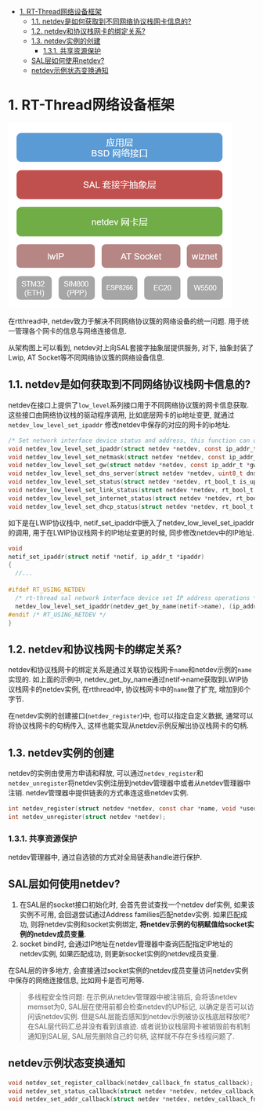 
- [1. RT-Thread网络设备框架](#1-rt-thread网络设备框架)
  - [1.1. netdev是如何获取到不同网络协议栈网卡信息的?](#11-netdev是如何获取到不同网络协议栈网卡信息的)
  - [1.2. netdev和协议栈网卡的绑定关系?](#12-netdev和协议栈网卡的绑定关系)
  - [1.3. netdev实例的创建](#13-netdev实例的创建)
    - [1.3.1. 共享资源保护](#131-共享资源保护)
  - [SAL层如何使用netdev?](#sal层如何使用netdev)
  - [netdev示例状态变换通知](#netdev示例状态变换通知)


# 1. RT-Thread网络设备框架

![](https://raw.githubusercontent.com/tueo/cloudimg/main/img/20240806213013.png)

在rtthread中, netdev致力于解决不同网络协议簇的网络设备的统一问题. 用于统一管理各个网卡的信息与网络连接信息.

从架构图上可以看到, netdev对上向SAL套接字抽象层提供服务, 对下, 抽象封装了Lwip, AT Socket等不同网络协议簇的网络设备信息.

## 1.1. netdev是如何获取到不同网络协议栈网卡信息的?

netdev在接口上提供了`low_level`系列接口用于不同网络协议簇的网卡信息获取. 这些接口由网络协议栈的驱动程序调用, 比如底层网卡的ip地址变更, 就通过`netdev_low_level_set_ipaddr`
修改netdev中保存的对应的网卡的ip地址.


```c
/* Set network interface device status and address, this function can only be called in the network interface device driver */
void netdev_low_level_set_ipaddr(struct netdev *netdev, const ip_addr_t *ipaddr);
void netdev_low_level_set_netmask(struct netdev *netdev, const ip_addr_t *netmask);
void netdev_low_level_set_gw(struct netdev *netdev, const ip_addr_t *gw);
void netdev_low_level_set_dns_server(struct netdev *netdev, uint8_t dns_num, const ip_addr_t *dns_server);
void netdev_low_level_set_status(struct netdev *netdev, rt_bool_t is_up);
void netdev_low_level_set_link_status(struct netdev *netdev, rt_bool_t is_up);
void netdev_low_level_set_internet_status(struct netdev *netdev, rt_bool_t is_up);
void netdev_low_level_set_dhcp_status(struct netdev *netdev, rt_bool_t is_enable);
```

如下是在LWIP协议栈中, netif_set_ipaddr中嵌入了netdev_low_level_set_ipaddr的调用, 用于在LWIP协议栈网卡的IP地址变更的时候, 同步修改netdev中的IP地址.  


```c
void
netif_set_ipaddr(struct netif *netif, ip_addr_t *ipaddr)
{
  //...

#ifdef RT_USING_NETDEV
  /* rt-thread sal network interface device set IP address operations */
  netdev_low_level_set_ipaddr(netdev_get_by_name(netif->name), (ip_addr_t *)ipaddr);
#endif /* RT_USING_NETDEV */
}
```

## 1.2. netdev和协议栈网卡的绑定关系?

netdev和协议栈网卡的绑定关系是通过关联协议栈网卡`name`和netdev示例的`name`实现的. 如上面的示例中, netdev_get_by_name通过netif->name获取到LWIP协议栈网卡的netdev实例, 在rtthread中, 协议栈网卡中的`name`做了扩充, 增加到6个字节.

在netdev实例的创建接口(`netdev_register`)中, 也可以指定自定义数据, 通常可以将协议栈网卡的句柄传入, 这样也能实现从netdev示例反解出协议栈网卡的句柄.

## 1.3. netdev实例的创建

netdev的实例由使用方申请和释放, 可以通过`netdev_register`和`netdev_unregister`将netdev实例注册到netdev管理器中或者从netdev管理器中注销. netdev管理器中提供链表的方式串连这些netdev实例.

```c
int netdev_register(struct netdev *netdev, const char *name, void *user_data);
int netdev_unregister(struct netdev *netdev);
```

### 1.3.1. 共享资源保护

netdev管理器中, 通过自选锁的方式对全局链表handle进行保护.


## SAL层如何使用netdev?

1. 在SAL层的socket接口初始化时, 会首先尝试查找一个netdev def实例, 如果该实例不可用, 会回退尝试通过Address families匹配netdev实例. 如果匹配成功, 则将netdev实例和socket实例绑定, **将netdev示例的句柄赋值给socket实例的netdev成员变量**. 
2. socket bind时, 会通过IP地址在netdev管理器中查询匹配指定IP地址的netdev实例, 如果匹配成功, 则更新socket实例的netdev成员变量.

在SAL层的许多地方, 会直接通过socket实例的netdev成员变量访问netdev实例中保存的网络连接信息, 比如网卡是否可用等.

> 多线程安全性问题: 在示例从netdev管理器中被注销后, 会将该netdev memset为0, SAL层在使用前都会检查netdev的UP标记, 以确定是否可以访问该netdev实例. 但是SAL层能否感知到netdev示例被协议栈底层释放呢? 在SAL层代码汇总并没有看到该痕迹. 或者说协议栈层网卡被销毁前有机制通知到SAL层, SAL层先删除自己的句柄, 这样就不存在多线程问题了.

## netdev示例状态变换通知

```c
void netdev_set_register_callback(netdev_callback_fn status_callback);
void netdev_set_status_callback(struct netdev *netdev, netdev_callback_fn status_callback);
void netdev_set_addr_callback(struct netdev *netdev, netdev_callback_fn addr_callback);
```
